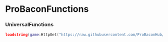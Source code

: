 # ProBaconFunctions

### UniversalFunctions
```lua
loadstring(game:HttpGet("https://raw.githubusercontent.com/ProBaconHub/ProBaconFunctions/refs/heads/main/Universal%20Functions/ProBaconFunctionPack", true))()
```
